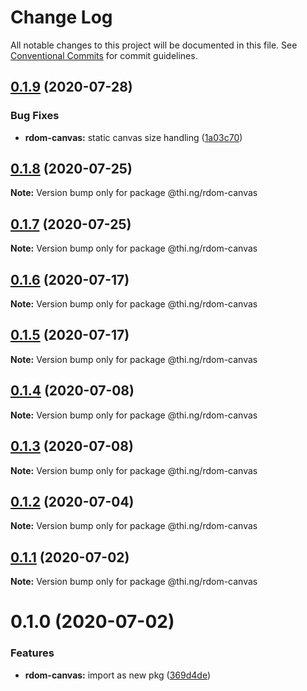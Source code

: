 # Change Log

All notable changes to this project will be documented in this file.
See [Conventional Commits](https://conventionalcommits.org) for commit guidelines.

## [0.1.9](https://github.com/thi-ng/umbrella/compare/@thi.ng/rdom-canvas@0.1.8...@thi.ng/rdom-canvas@0.1.9) (2020-07-28)


### Bug Fixes

* **rdom-canvas:** static canvas size handling ([1a03c70](https://github.com/thi-ng/umbrella/commit/1a03c70e3e9fe6c8b096f78084dc590102d96893))





## [0.1.8](https://github.com/thi-ng/umbrella/compare/@thi.ng/rdom-canvas@0.1.7...@thi.ng/rdom-canvas@0.1.8) (2020-07-25)

**Note:** Version bump only for package @thi.ng/rdom-canvas





## [0.1.7](https://github.com/thi-ng/umbrella/compare/@thi.ng/rdom-canvas@0.1.6...@thi.ng/rdom-canvas@0.1.7) (2020-07-25)

**Note:** Version bump only for package @thi.ng/rdom-canvas





## [0.1.6](https://github.com/thi-ng/umbrella/compare/@thi.ng/rdom-canvas@0.1.5...@thi.ng/rdom-canvas@0.1.6) (2020-07-17)

**Note:** Version bump only for package @thi.ng/rdom-canvas





## [0.1.5](https://github.com/thi-ng/umbrella/compare/@thi.ng/rdom-canvas@0.1.4...@thi.ng/rdom-canvas@0.1.5) (2020-07-17)

**Note:** Version bump only for package @thi.ng/rdom-canvas





## [0.1.4](https://github.com/thi-ng/umbrella/compare/@thi.ng/rdom-canvas@0.1.3...@thi.ng/rdom-canvas@0.1.4) (2020-07-08)

**Note:** Version bump only for package @thi.ng/rdom-canvas





## [0.1.3](https://github.com/thi-ng/umbrella/compare/@thi.ng/rdom-canvas@0.1.2...@thi.ng/rdom-canvas@0.1.3) (2020-07-08)

**Note:** Version bump only for package @thi.ng/rdom-canvas





## [0.1.2](https://github.com/thi-ng/umbrella/compare/@thi.ng/rdom-canvas@0.1.1...@thi.ng/rdom-canvas@0.1.2) (2020-07-04)

**Note:** Version bump only for package @thi.ng/rdom-canvas





## [0.1.1](https://github.com/thi-ng/umbrella/compare/@thi.ng/rdom-canvas@0.1.0...@thi.ng/rdom-canvas@0.1.1) (2020-07-02)

**Note:** Version bump only for package @thi.ng/rdom-canvas





# 0.1.0 (2020-07-02)


### Features

* **rdom-canvas:** import as new pkg ([369d4de](https://github.com/thi-ng/umbrella/commit/369d4de29c0b0c1ff3092126902f1835ac61870e))
